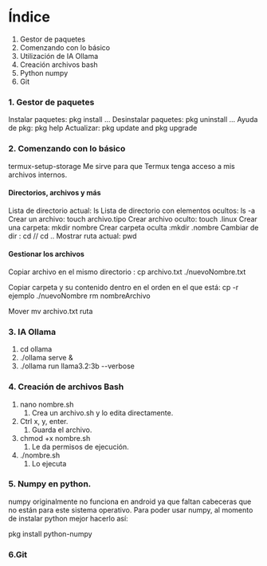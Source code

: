 # Índice
1. Gestor de paquetes
2. Comenzando con lo básico 
3. Utilización de IA Ollama
4. Creación archivos bash
5. Python numpy
6. Git

### 1. Gestor de paquetes
Instalar paquetes: pkg install ...
Desinstalar paquetes: pkg uninstall ...
Ayuda de pkg: pkg help
Actualizar: pkg update and pkg upgrade 
### 2. Comenzando con lo básico 

termux-setup-storage
Me sirve para que Termux tenga acceso a mis archivos internos.

#### Directorios, archivos y más
Lista de directorio actual: ls
Lista de directorio con elementos ocultos: ls -a
Crear un archivo: touch archivo.tipo
Crear archivo oculto: touch .linux
Crear una carpeta: mkdir nombre
Crear carpeta oculta :mkdir .nombre
Cambiar de dir : cd // cd ..
Mostrar ruta actual: pwd

#### Gestionar los archivos 
Copiar archivo en el mismo directorio :              cp archivo.txt ./nuevoNombre.txt

Copiar carpeta y su contenido dentro en el orden en el que está:
cp -r ejemplo ./nuevoNombre 
rm nombreArchivo

Mover 
mv archivo.txt ruta

### 3. IA Ollama
 1. cd ollama 
 2. ./ollama serve &
 3. ./ollama run llama3.2:3b --verbose
### 4. Creación de archivos Bash
1. nano nombre.sh
	1. Crea un archivo.sh y lo edita directamente.
2. Ctrl x, y, enter.
	1. Guarda el archivo.
3. chmod +x nombre.sh
	1. Le da permisos de ejecución.
4. ./nombre.sh
	1. Lo ejecuta



### 5. Numpy en python.
numpy originalmente no funciona en android ya que faltan cabeceras que no están para este sistema operativo. Para poder usar numpy, al momento de instalar python mejor hacerlo así:

pkg install python-numpy

### 6.Git

